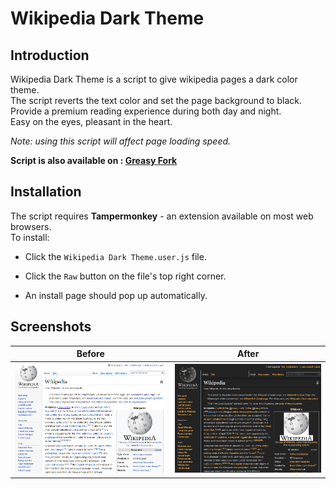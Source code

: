 # Wikipedia Dark Theme

## Introduction

Wikipedia Dark Theme is a script to give wikipedia pages a dark color theme.  
The script reverts the text color and set the page background to black.  
Provide a premium reading experience during both day and night.  
Easy on the eyes, pleasant in the heart.  

_Note: using this script will affect page loading speed._  

**Script is also available on : [Greasy Fork](https://greasyfork.org/en/scripts/382833-wikipedia-dark-theme)**  

## Installation

The script requires **Tampermonkey** - an extension available on most web browsers.  
To install:

* Click the `Wikipedia Dark Theme.user.js` file.

* Click the `Raw` button on the file's top right corner.

* An install page should pop up automatically.


## Screenshots

**Before** | **After**
--- | ---
![A wikipedia page](/screenshots/before.png) | ![A wikipedia page](/screenshots/after.png)

 
